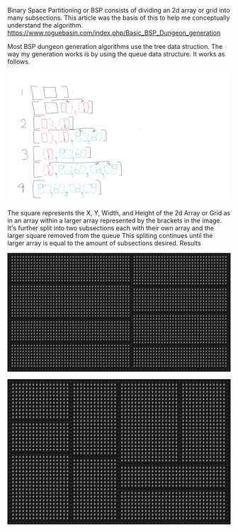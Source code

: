 Binary Space Partitioning or BSP consists of dividing an 2d array or grid into many subsections.
This article was the basis of this to help me conceptually understand the algorithm.
https://www.roguebasin.com/index.php/Basic_BSP_Dungeon_generation

Most BSP dungeon generation algorithms use the tree data struction.
The way my generation works is by using the queue data structure. It works as follows.

![](https://github.com/TeMyls/Miscellaneous-/blob/main/BSP%20-%20Binary%20Space%20Partitioning/BSPqueuevisualization.png)

The square represents the X, Y, Width, and Height of the 2d Array or Grid as in an array within a larger array represented by the brackets in the image.
It's further split into two subsections each with their own array and the larger square removed from the queue
This spliting continues until the larger array is equal to the amount of subsections desired. 
Results

![](https://github.com/TeMyls/Miscellaneous-/blob/main/BSP%20-%20Binary%20Space%20Partitioning/BSPsubdivisions.PNG)

![](https://github.com/TeMyls/Miscellaneous-/blob/main/BSP%20-%20Binary%20Space%20Partitioning/BSPsubdivisions2.PNG)
